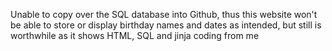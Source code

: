 Unable to copy over the SQL database into Github, thus this website won't be able to store or display birthday names and dates as intended, but still is worthwhile as it shows HTML, SQL and jinja coding from me

